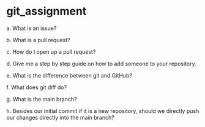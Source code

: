 # git_assignment
a. What is an issue?

b. What is a pull request?

c. How do I open up a pull request?

d. Give me a step by step guide on how to add someone to your repository.

e. What is the difference between git and GitHub?

f. What does git diff do?

g. What is the main branch?

h. Besides our initial commit if it is a new repository, should we directly push our changes directly into the main branch?